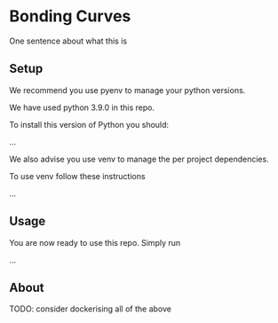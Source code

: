 # Bonding Curves

One sentence about what this is

## Setup

We recommend you use pyenv to manage your python versions.

We have used python 3.9.0 in this repo.

To install this version of Python you should:

...

We also advise you use venv to manage the per project dependencies.

To use venv follow these instructions

...

## Usage

You are now ready to use this repo. Simply run

...

## About

TODO: consider dockerising all of the above